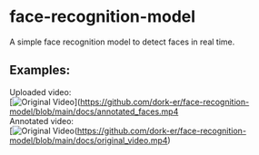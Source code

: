 # face-recognition-model
A simple face recognition model to detect faces in real time.<br/>
## Examples:
Uploaded video:<br/>
[![Original Video](https://media.istockphoto.com/id/1124560262/vector/facial-recognition-system-concept-face-recognition-3d-scanning-face-id-vector-wireframe.jpg?s=612x612&w=0&k=20&c=BHtp6SSY2_zY1shlKTwNgzx9NlR9n6WDI4jfSp-O5TI=)](https://github.com/dork-er/face-recognition-model/blob/main/docs/annotated_faces.mp4
<br/>
Annotated video:<br/>
[![Original Video](https://media.istockphoto.com/id/1124560262/vector/facial-recognition-system-concept-face-recognition-3d-scanning-face-id-vector-wireframe.jpg?s=612x612&w=0&k=20&c=BHtp6SSY2_zY1shlKTwNgzx9NlR9n6WDI4jfSp-O5TI=)(https://github.com/dork-er/face-recognition-model/blob/main/docs/original_video.mp4)
<br/>

